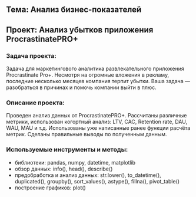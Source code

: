 ## Тема: Анализ бизнес-показателей

## Проект: Анализ убытков приложения ProcrastinatePRO+

### Задача проекта: 
Задача для маркетингового аналитика развлекательного приложения Procrastinate Pro+. Несмотря на огромные вложения в рекламу, последние несколько месяцев компания терпит убытки. Ваша задача — разобраться в причинах и помочь компании выйти в плюс. 

### Описание проекта: 
Проведен анализ данных от ProcrastinatePRO+. Рассчитаны различные метрики, использован когортный анализ: LTV, CAC, Retention rate, DAU, WAU, MAU и т.д. Использованы уже написанные ранее функции расчёта метрик. Сделаны правильные выводы по полученным данным.

### Используемые инструменты и методы:
* библиотеки: pandas, numpy, datetime, matplotlib
* обзор данных: info(), head(), describe()
* предобработка и анализ данных: str.lower(), to_datetime(), duplicated(), groupby(), sort_values(), astype(), fillna(), pivot_table()
* построение графиков: plot()
